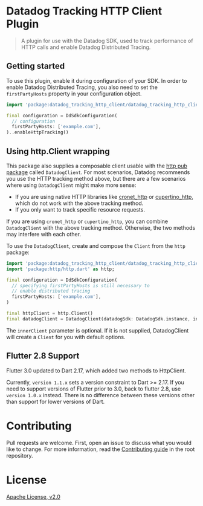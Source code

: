
# Datadog Tracking HTTP Client Plugin

> A plugin for use with the Datadog SDK, used to track performance of HTTP calls and enable Datadog Distributed Tracing.

## Getting started

To use this plugin, enable it during configuration of your SDK. In order to enable Datadog Distributed Tracing, you also need to set the `firstPartyHosts` property in your configuration object.

```dart
import 'package:datadog_tracking_http_client/datadog_tracking_http_client.dart';

final configuration = DdSdkConfiguration(
  // configuration
  firstPartyHosts: ['example.com'],
)..enableHttpTracking()
```

## Using http.Client wrapping

This package also supplies a composable client usable with the [http pub package](https://pub.dev/packages/http) called `DatadogClient`. For most scenarios, Datadog recommends you use the HTTP tracking method above, but there are a few scenarios where using `DatadogClient` might make more sense:

* If you are using native HTTP libraries like [cronet_http](https://pub.dev/packages/cronet_http) or [cupertino_http](https://pub.dev/packages/cupertino_http), which do not work with the above tracking method.
* If you only want to track specific resource requests.

If you are using `cronet_http` or `cupertino_http`, you can combine `DatadogClient` with the above tracking method. Otherwise, the two methods may interfere with each other.

To use the `DatadogClient`, create and compose the `Client` from the `http` package:

```dart
import 'package:datadog_tracking_http_client/datadog_tracking_http_client.dart';
import 'package:http/http.dart' as http;

final configuration = DdSdkConfiguration(
  // specifying firstPartyHosts is still necessary to
  // enable distributed tracing
  firstPartyHosts: ['example.com'],
)

final httpClient = http.Client()
final datadogClient = DatadogClient(datadogSdk: DatadogSdk.instance, innerClient: httpClient);
```

The `innerClient` parameter is optional. If it is not supplied, DatadogClient will create a `Client` for you with default options.

## Flutter 2.8 Support

Flutter 3.0 updated to Dart 2.17, which added two methods to HttpClient. 

Currently, `version 1.1.x` sets a version constraint to Dart >= 2.17. If you need to support versions of Flutter prior to 3.0, back to flutter 2.8, use `version 1.0.x` instead. There is no difference between these versions other than support for lower versions of Dart.
  
# Contributing

Pull requests are welcome. First, open an issue to discuss what you would like
to change. For more information, read the [Contributing
guide](../../CONTRIBUTING.md) in the root repository.

# License

[Apache License, v2.0](LICENSE)
